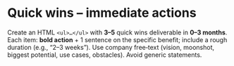 # Quick wins – immediate actions
Create an HTML `<ul>…</ul>` with **3–5** quick wins deliverable in **0–3 months**.
Each item: **bold action** + 1 sentence on the specific benefit; include a rough duration (e.g., “2–3 weeks”).
Use company free‑text (vision, moonshot, biggest potential, use cases, obstacles). Avoid generic statements.
